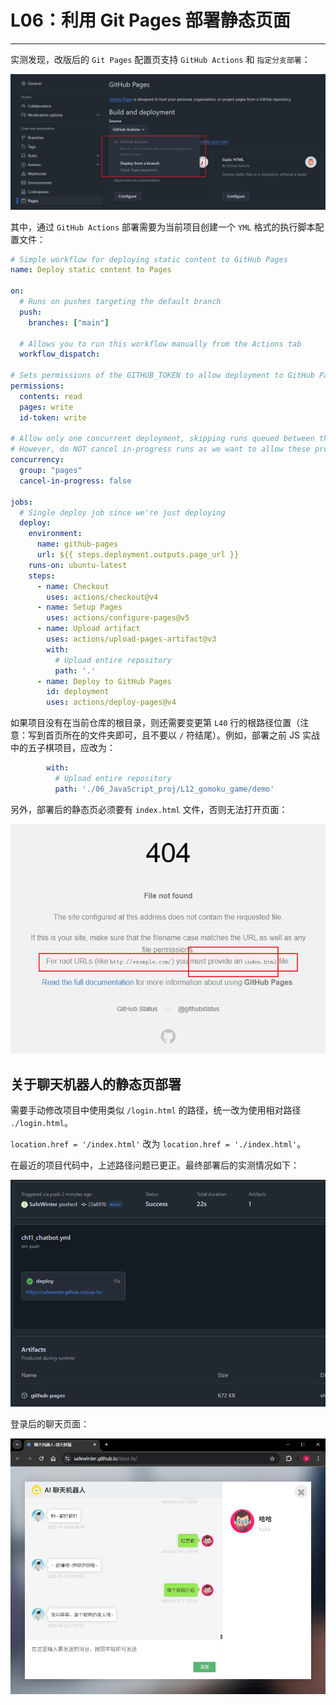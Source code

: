 # L06：利用 Git Pages 部署静态页面

---

实测发现，改版后的 `Git Pages` 配置页支持 `GitHub Actions` 和 `指定分支部署`：

![](assets/6.1.png)

其中，通过 `GitHub Actions` 部署需要为当前项目创建一个 `YML` 格式的执行脚本配置文件：

```yaml
# Simple workflow for deploying static content to GitHub Pages
name: Deploy static content to Pages

on:
  # Runs on pushes targeting the default branch
  push:
    branches: ["main"]

  # Allows you to run this workflow manually from the Actions tab
  workflow_dispatch:

# Sets permissions of the GITHUB_TOKEN to allow deployment to GitHub Pages
permissions:
  contents: read
  pages: write
  id-token: write

# Allow only one concurrent deployment, skipping runs queued between the run in-progress and latest queued.
# However, do NOT cancel in-progress runs as we want to allow these production deployments to complete.
concurrency:
  group: "pages"
  cancel-in-progress: false

jobs:
  # Single deploy job since we're just deploying
  deploy:
    environment:
      name: github-pages
      url: ${{ steps.deployment.outputs.page_url }}
    runs-on: ubuntu-latest
    steps:
      - name: Checkout
        uses: actions/checkout@v4
      - name: Setup Pages
        uses: actions/configure-pages@v5
      - name: Upload artifact
        uses: actions/upload-pages-artifact@v3
        with:
          # Upload entire repository
          path: '.'
      - name: Deploy to GitHub Pages
        id: deployment
        uses: actions/deploy-pages@v4

```

如果项目没有在当前仓库的根目录，则还需要变更第 `L40` 行的根路径位置（注意：写到首页所在的文件夹即可，且不要以 `/` 符结尾）。例如，部署之前 JS 实战中的五子棋项目，应改为：

```yaml
        with:
          # Upload entire repository
          path: './06_JavaScript_proj/L12_gomoku_game/demo'
```

另外，部署后的静态页必须要有 `index.html` 文件，否则无法打开页面：

![](assets/6.2.png)



## 关于聊天机器人的静态页部署

需要手动修改项目中使用类似 `/login.html` 的路径，统一改为使用相对路径 `./login.html`。

`location.href = '/index.html'` 改为 `location.href = './index.html'`。

在最近的项目代码中，上述路径问题已更正。最终部署后的实测情况如下：

![](assets/6.3.png)

登录后的聊天页面：

![](assets/6.4.png)